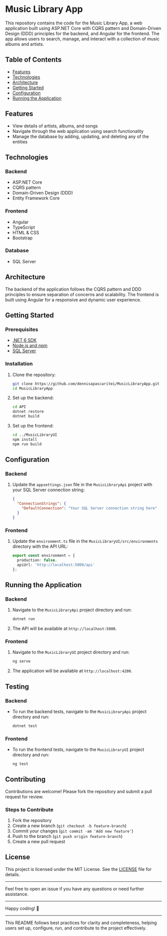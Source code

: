 # Music Library App

This repository contains the code for the Music Library App, a web application built using ASP.NET Core with CQRS pattern and Domain-Driven Design (DDD) principles for the backend, and Angular for the frontend. The app allows users to search, manage, and interact with a collection of music albums and artists.

## Table of Contents
- [Features](#features)
- [Technologies](#technologies)
- [Architecture](#architecture)
- [Getting Started](#getting-started)
- [Configuration](#configuration)
- [Running the Application](#running-the-application)


## Features
- View details of artists, albums, and songs
- Navigate through the web application using search functionality
- Manage the database by adding, updating, and deleting any of the entities

## Technologies
### Backend
- ASP.NET Core
- CQRS pattern
- Domain-Driven Design (DDD)
- Entity Framework Core

### Frontend
- Angular
- TypeScript
- HTML & CSS
- Bootstrap

### Database
- SQL Server

## Architecture
The backend of the application follows the CQRS pattern and DDD principles to ensure separation of concerns and scalability. The frontend is built using Angular for a responsive and dynamic user experience.

## Getting Started
### Prerequisites
- [.NET 6 SDK](https://dotnet.microsoft.com/download/dotnet/6.0)
- [Node.js and npm](https://nodejs.org/)
- [SQL Server](https://www.microsoft.com/en-us/sql-server/sql-server-downloads)

### Installation
1. Clone the repository:
   ```sh
   git clone https://github.com/dennisapascaritei/MusicLibraryApp.git
   cd MusicLibraryApp
   ```

2. Set up the backend:
   ```sh
   cd API
   dotnet restore
   dotnet build
   ```

3. Set up the frontend:
   ```sh
   cd ../MusicLibraryUI
   npm install
   npm run build
   ```

## Configuration
### Backend
1. Update the `appsettings.json` file in the `MusicLibraryApi` project with your SQL Server connection string:
   ```json
   {
     "ConnectionStrings": {
       "DefaultConnection": "Your SQL Server connection string here"
     }
   }
   ```

### Frontend
1. Update the `environment.ts` file in the `MusicLibraryUI/src/environments` directory with the API URL:
   ```typescript
   export const environment = {
     production: false,
     apiUrl: 'http://localhost:5000/api'
   };
   ```

## Running the Application
### Backend
1. Navigate to the `MusicLibraryApi` project directory and run:
   ```sh
   dotnet run
   ```
2. The API will be available at `http://localhost:5000`.

### Frontend
1. Navigate to the `MusicLibraryUI` project directory and run:
   ```sh
   ng serve
   ```
2. The application will be available at `http://localhost:4200`.

## Testing
### Backend
- To run the backend tests, navigate to the `MusicLibraryApi` project directory and run:
  ```sh
  dotnet test
  ```

### Frontend
- To run the frontend tests, navigate to the `MusicLibraryUI` project directory and run:
  ```sh
  ng test
  ```

## Contributing
Contributions are welcome! Please fork the repository and submit a pull request for review.

### Steps to Contribute
1. Fork the repository
2. Create a new branch (`git checkout -b feature-branch`)
3. Commit your changes (`git commit -am 'Add new feature'`)
4. Push to the branch (`git push origin feature-branch`)
5. Create a new pull request

## License
This project is licensed under the MIT License. See the [LICENSE](LICENSE) file for details.

---

Feel free to open an issue if you have any questions or need further assistance.

---

Happy coding! 🎵

---

This README follows best practices for clarity and completeness, helping users set up, configure, run, and contribute to the project effectively.
